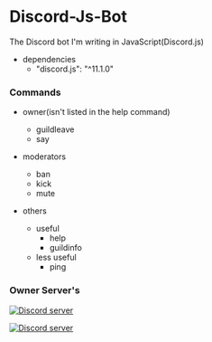 # Discord-Js-Bot
The Discord bot I'm writing in JavaScript(Discord.js)

- dependencies
  - "discord.js": "^11.1.0"

### Commands
- owner(isn't listed in the help command)
  - guildleave
  - say

- moderators
  - ban
  - kick
  - mute

- others
  - useful
    - help
    - guildinfo
  - less useful
    - ping
### Owner Server's
<a href="https://discord.gg/XYySGKz"><img src="https://discordapp.com/api/guilds/324962753171161108/widget.png?style=banner2" alt="Discord server"></a>

<a href="https://discord.gg/AyGxw76"><img src="https://discordapp.com/api/guilds/326513632123027456/widget.png?style=banner2" alt="Discord server"></a>
